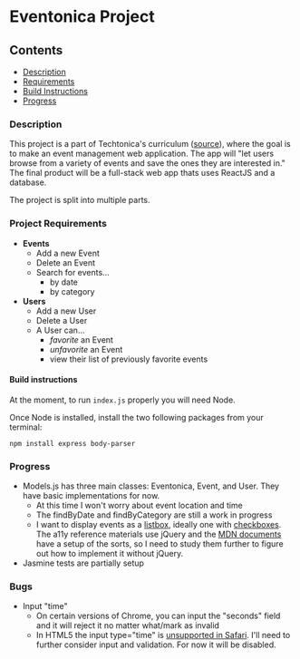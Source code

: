 # Eventonica Project


## Contents

  - [Description](#description)
  - [Requirements](#project-requirements)
  - [Build Instructions](#build-instructions)
  - [Progress](#progress)


### Description
This project is a part of Techtonica's curriculum ([source]("https://github.com/Techtonica/curriculum/tree/main/projects/eventonica")), where the goal is to make an event management web application. The app will "let users browse from a variety of events and save the ones they are interested in." The final product will be a full-stack web app thats uses ReactJS and a database.

The project is split into multiple parts.

### Project Requirements

- **Events**
  - Add a new Event
  - Delete an Event
  - Search for events...
    - by date
    - by category
- **Users**
  - Add a new User
  - Delete a User
  - A User can...
    - *favorite* an Event
    - *unfavorite* an Event
    - view their list of previously favorite events

#### Build instructions

At the moment, to run `index.js` properly you will need Node.

Once Node is installed, install the two following packages from your terminal:
```
npm install express body-parser
```


### Progress

- Models.js has three main classes: Eventonica, Event, and User. They have basic implementations for now.
  - At this time I won't worry about event location and time
  - The findByDate and findByCategory are still a work in progress
  - I want to display events as a [listbox](https://a11y-guidelines.orange.com/en/web/components-examples/listbox/), ideally one with [checkboxes](https://a11y-guidelines.orange.com/en/web/components-examples/listbox-with-checkboxes/). The a11y reference materials use jQuery and the [MDN documents](https://developer.mozilla.org/en-US/docs/Web/Accessibility/ARIA/Roles/listbox_role) have a setup of the sorts, so I need to study them further to figure out how to implement it without jQuery.
- Jasmine tests are partially setup

### Bugs

- Input "time"
  - On certain versions of Chrome, you can input the "seconds" field and it will reject it no matter what/mark as invalid
  -  In HTML5 the input type="time" is [unsupported in Safari](https://developer.mozilla.org/en-US/docs/Web/HTML/Element/input/time#browser_compatibility). I'll need to further consider input and validation. For now it will be disabled.
